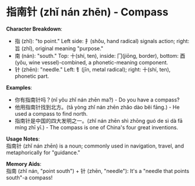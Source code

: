# **指南针 (zhǐ nán zhēn) - Compass**

**Character Breakdown**:  
- 指 (zhǐ): "to point." Left side: 扌(shǒu, hand radical) signals action; right: 旨 (zhǐ), original meaning "purpose."  
- 南 (nán): "south." Top: 十(shí, ten), inside: 冂(jiōng, border), bottom: 酉(yǒu, wine vessel)-combined, a phonetic-meaning component.  
- 针 (zhēn): "needle." Left: 钅(jīn, metal radical); right: 十(shí, ten), phonetic part.

**Examples**:  
- 你有指南针吗？(nǐ yǒu zhǐ nán zhēn ma?) - Do you have a compass?  
- 他用指南针找到北方。(tā yòng zhǐ nán zhēn zhǎo dào běi fāng.) - He used a compass to find north.  
- 指南针是中国的四大发明之一。(zhǐ nán zhēn shì zhōng guó de sì dà fā míng zhī yī.) - The compass is one of China's four great inventions.

**Usage Notes**:  
指南针 (zhǐ nán zhēn) is a noun; commonly used in navigation, travel, and metaphorically for "guidance."

**Memory Aids**:  
指南 (zhǐ nán, "point south") + 针 (zhēn, "needle"): It's a "needle that points south"-a compass!